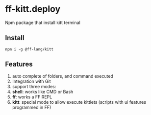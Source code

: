 # ff-kitt.deploy

Npm package that install kitt terminal

## Install

```
npm i -g @ff-lang/kitt
```

## Features

1. auto complete of folders, and command executed
1. Integration with Git
1. support three modes:
  1. **shell**: works like CMD or Bash
  1. **ff**: works a FF REPL
  1. **kitt**: special mode to allow execute kittlets (scripts with ui features programmed in FF)
 

